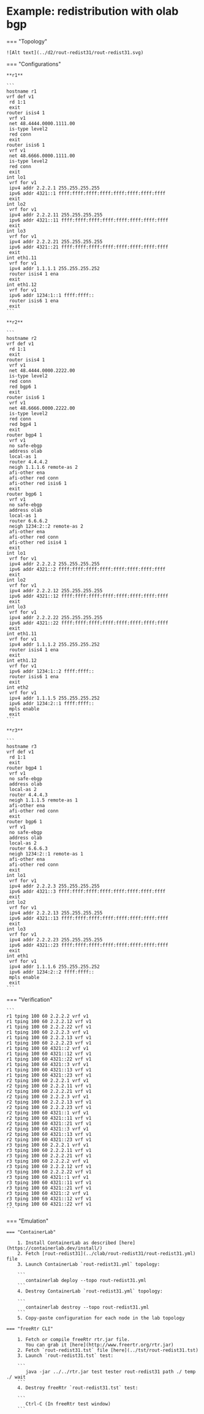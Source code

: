 # Example: redistribution with olab bgp

=== "Topology"

    ![Alt text](../d2/rout-redist31/rout-redist31.svg)

=== "Configurations"

    **r1**

    ```
    hostname r1
    vrf def v1
     rd 1:1
     exit
    router isis4 1
     vrf v1
     net 48.4444.0000.1111.00
     is-type level2
     red conn
     exit
    router isis6 1
     vrf v1
     net 48.6666.0000.1111.00
     is-type level2
     red conn
     exit
    int lo1
     vrf for v1
     ipv4 addr 2.2.2.1 255.255.255.255
     ipv6 addr 4321::1 ffff:ffff:ffff:ffff:ffff:ffff:ffff:ffff
     exit
    int lo2
     vrf for v1
     ipv4 addr 2.2.2.11 255.255.255.255
     ipv6 addr 4321::11 ffff:ffff:ffff:ffff:ffff:ffff:ffff:ffff
     exit
    int lo3
     vrf for v1
     ipv4 addr 2.2.2.21 255.255.255.255
     ipv6 addr 4321::21 ffff:ffff:ffff:ffff:ffff:ffff:ffff:ffff
     exit
    int eth1.11
     vrf for v1
     ipv4 addr 1.1.1.1 255.255.255.252
     router isis4 1 ena
     exit
    int eth1.12
     vrf for v1
     ipv6 addr 1234:1::1 ffff:ffff::
     router isis6 1 ena
     exit
    ```

    **r2**

    ```
    hostname r2
    vrf def v1
     rd 1:1
     exit
    router isis4 1
     vrf v1
     net 48.4444.0000.2222.00
     is-type level2
     red conn
     red bgp6 1
     exit
    router isis6 1
     vrf v1
     net 48.6666.0000.2222.00
     is-type level2
     red conn
     red bgp4 1
     exit
    router bgp4 1
     vrf v1
     no safe-ebgp
     address olab
     local-as 1
     router 4.4.4.2
     neigh 1.1.1.6 remote-as 2
     afi-other ena
     afi-other red conn
     afi-other red isis6 1
     exit
    router bgp6 1
     vrf v1
     no safe-ebgp
     address olab
     local-as 1
     router 6.6.6.2
     neigh 1234:2::2 remote-as 2
     afi-other ena
     afi-other red conn
     afi-other red isis4 1
     exit
    int lo1
     vrf for v1
     ipv4 addr 2.2.2.2 255.255.255.255
     ipv6 addr 4321::2 ffff:ffff:ffff:ffff:ffff:ffff:ffff:ffff
     exit
    int lo2
     vrf for v1
     ipv4 addr 2.2.2.12 255.255.255.255
     ipv6 addr 4321::12 ffff:ffff:ffff:ffff:ffff:ffff:ffff:ffff
     exit
    int lo3
     vrf for v1
     ipv4 addr 2.2.2.22 255.255.255.255
     ipv6 addr 4321::22 ffff:ffff:ffff:ffff:ffff:ffff:ffff:ffff
     exit
    int eth1.11
     vrf for v1
     ipv4 addr 1.1.1.2 255.255.255.252
     router isis4 1 ena
     exit
    int eth1.12
     vrf for v1
     ipv6 addr 1234:1::2 ffff:ffff::
     router isis6 1 ena
     exit
    int eth2
     vrf for v1
     ipv4 addr 1.1.1.5 255.255.255.252
     ipv6 addr 1234:2::1 ffff:ffff::
     mpls enable
     exit
    ```

    **r3**

    ```
    hostname r3
    vrf def v1
     rd 1:1
     exit
    router bgp4 1
     vrf v1
     no safe-ebgp
     address olab
     local-as 2
     router 4.4.4.3
     neigh 1.1.1.5 remote-as 1
     afi-other ena
     afi-other red conn
     exit
    router bgp6 1
     vrf v1
     no safe-ebgp
     address olab
     local-as 2
     router 6.6.6.3
     neigh 1234:2::1 remote-as 1
     afi-other ena
     afi-other red conn
     exit
    int lo1
     vrf for v1
     ipv4 addr 2.2.2.3 255.255.255.255
     ipv6 addr 4321::3 ffff:ffff:ffff:ffff:ffff:ffff:ffff:ffff
     exit
    int lo2
     vrf for v1
     ipv4 addr 2.2.2.13 255.255.255.255
     ipv6 addr 4321::13 ffff:ffff:ffff:ffff:ffff:ffff:ffff:ffff
     exit
    int lo3
     vrf for v1
     ipv4 addr 2.2.2.23 255.255.255.255
     ipv6 addr 4321::23 ffff:ffff:ffff:ffff:ffff:ffff:ffff:ffff
     exit
    int eth1
     vrf for v1
     ipv4 addr 1.1.1.6 255.255.255.252
     ipv6 addr 1234:2::2 ffff:ffff::
     mpls enable
     exit
    ```

=== "Verification"

    ```
    r1 tping 100 60 2.2.2.2 vrf v1
    r1 tping 100 60 2.2.2.12 vrf v1
    r1 tping 100 60 2.2.2.22 vrf v1
    r1 tping 100 60 2.2.2.3 vrf v1
    r1 tping 100 60 2.2.2.13 vrf v1
    r1 tping 100 60 2.2.2.23 vrf v1
    r1 tping 100 60 4321::2 vrf v1
    r1 tping 100 60 4321::12 vrf v1
    r1 tping 100 60 4321::22 vrf v1
    r1 tping 100 60 4321::3 vrf v1
    r1 tping 100 60 4321::13 vrf v1
    r1 tping 100 60 4321::23 vrf v1
    r2 tping 100 60 2.2.2.1 vrf v1
    r2 tping 100 60 2.2.2.11 vrf v1
    r2 tping 100 60 2.2.2.21 vrf v1
    r2 tping 100 60 2.2.2.3 vrf v1
    r2 tping 100 60 2.2.2.13 vrf v1
    r2 tping 100 60 2.2.2.23 vrf v1
    r2 tping 100 60 4321::1 vrf v1
    r2 tping 100 60 4321::11 vrf v1
    r2 tping 100 60 4321::21 vrf v1
    r2 tping 100 60 4321::3 vrf v1
    r2 tping 100 60 4321::13 vrf v1
    r2 tping 100 60 4321::23 vrf v1
    r3 tping 100 60 2.2.2.1 vrf v1
    r3 tping 100 60 2.2.2.11 vrf v1
    r3 tping 100 60 2.2.2.21 vrf v1
    r3 tping 100 60 2.2.2.2 vrf v1
    r3 tping 100 60 2.2.2.12 vrf v1
    r3 tping 100 60 2.2.2.22 vrf v1
    r3 tping 100 60 4321::1 vrf v1
    r3 tping 100 60 4321::11 vrf v1
    r3 tping 100 60 4321::21 vrf v1
    r3 tping 100 60 4321::2 vrf v1
    r3 tping 100 60 4321::12 vrf v1
    r3 tping 100 60 4321::22 vrf v1
    ```

=== "Emulation"

    === "ContainerLab"

        1. Install ContainerLab as described [here](https://containerlab.dev/install/)  
        2. Fetch [rout-redist31](../clab/rout-redist31/rout-redist31.yml) file  
        3. Launch ContainerLab `rout-redist31.yml` topology:  

        ```
           containerlab deploy --topo rout-redist31.yml  
        ```
        4. Destroy ContainerLab `rout-redist31.yml` topology:  

        ```
           containerlab destroy --topo rout-redist31.yml  
        ```
        5. Copy-paste configuration for each node in the lab topology

    === "freeRtr CLI"

        1. Fetch or compile freeRtr rtr.jar file.  
           You can grab it [here](http://www.freertr.org/rtr.jar)  
        2. Fetch `rout-redist31.tst` file [here](../tst/rout-redist31.tst)  
        3. Launch `rout-redist31.tst` test:  

        ```
           java -jar ../../rtr.jar test tester rout-redist31 path ./ temp ./ wait
        ```
        4. Destroy freeRtr `rout-redist31.tst` test:  

        ```
           Ctrl-C (In freeRtr test window)
        ```

